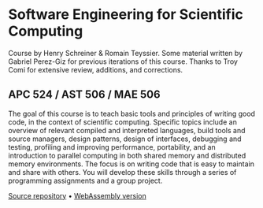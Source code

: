 # Software Engineering for Scientific Computing

Course by Henry Schreiner & Romain Teyssier. Some material written by Gabriel
Perez-Giz for previous iterations of this course. Thanks to Troy Comi for
extensive review, additions, and corrections.

## APC 524 / AST 506 / MAE 506

The goal of this course is to teach basic tools and principles of writing good
code, in the context of scientific computing. Specific topics include an
overview of relevant compiled and interpreted languages, build tools and source
managers, design patterns, design of interfaces, debugging and testing,
profiling and improving performance, portability, and an introduction to
parallel computing in both shared memory and distributed memory environments.
The focus is on writing code that is easy to maintain and share with others. You
will develop these skills through a series of programming assignments and a
group project.

[Source repository](https://github.com/henryiii/se-for-sci) •
[WebAssembly version](https://henryiii.github.io/se-for-sci/live)

```{tableofcontents}

```
